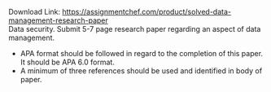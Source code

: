 Download Link: https://assignmentchef.com/product/solved-data-management-research-paper
<br>
Data security. Submit 5-7 page research paper regarding an aspect of data management.

<ul>

 <li>APA format should be followed in regard to the completion of this paper. It should be APA 6.0 format.</li>

 <li>A minimum of three references should be used and identified in body of paper.</li>

</ul>